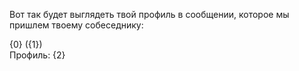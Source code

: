 Вот так будет выглядеть твой профиль в сообщении, которое мы пришлем твоему собеседнику:  

{0} \({1}\)  
Профиль: {2}